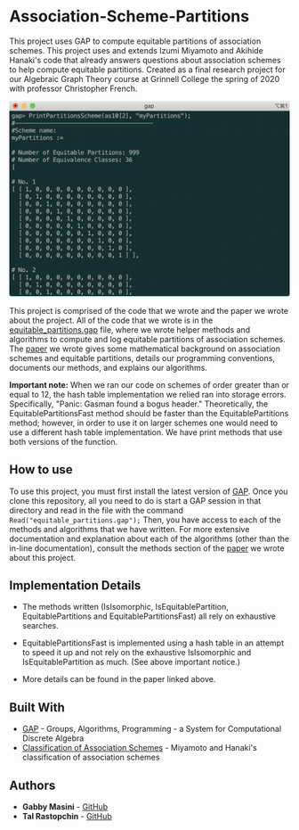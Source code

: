 # Association-Scheme-Partitions

This project uses GAP to compute equitable partitions of association schemes. This project uses and extends Izumi Miyamoto and Akihide Hanaki's code that already answers questions about association schemes to help compute equitable partitions. Created as a final research project for our Algebraic Graph Theory course at Grinnell College the spring of 2020 with professor Christopher French.

<p align="center">
  <img src="/resources/screenshot.png" alt="A screenshot of using our PrintPartitionsScheme method to print the equitable partitions of Miyamoto and Hanaki's second scheme on 10 elements." width="600">
</p>

This project is comprised of the code that we wrote and the paper we wrote about the project. All of the code that we wrote is in the [equitable_partitions.gap](https://github.com/trastopchin/Association-Scheme-Partitions/blob/master/equitable_partitions.gap) file, where we wrote helper methods and algorithms to compute and log equitable partitions of association schemes. The [paper](https://github.com/trastopchin/Association-Scheme-Partitions/blob/master/AlgGraphTheoryGoodPartitions.pdf) we wrote gives some mathematical background on association schemes and equitable partitions, details our programming conventions, documents our methods, and explains our algorithms.

**Important note:** When we ran our code on schemes of order greater than or equal to 12, the hash table implementation we relied ran into storage errors. Specifically,
"Panic: Gasman found a bogus header." Theoretically, the EquitablePartitionsFast method should be faster than the EquitablePartitions method; however, in order to use it on larger schemes one would need to use a different hash table implementation. We have print methods that use both versions of the function.

## How to use

To use this project, you must first install the latest version of [GAP](https://www.gap-system.org/). Once you clone this repository, all you need to do is start a GAP session in that directory and read in the file with the command `Read("equitable_partitions.gap");` Then, you have access to each of the methods and algorithms that we have written. For more extensive documentation and explanation about each of the algorithms (other than the in-line documentation), consult the methods section of the [paper](https://github.com/trastopchin/Association-Scheme-Partitions/blob/master/AlgGraphTheoryGoodPartitions.pdf) we wrote about this project.

## Implementation Details

* The methods written (IsIsomorphic, IsEquitablePartition, EquitablePartitions and EquitablePartitionsFast) all rely on exhaustive searches.

* EquitablePartitionsFast is implemented using a hash table in an attempt to speed it up and not rely on the exhaustive IsIsomorphic and IsEquitablePartition as much. (See above important notice.)

* More details can be found in the paper linked above.

## Built With

* [GAP](https://www.gap-system.org/) - Groups, Algorithms, Programming -
a System for Computational Discrete Algebra
* [Classification of Association Schemes](http://math.shinshu-u.ac.jp/~hanaki/as/) - Miyamoto and Hanaki's classification of association schemes

## Authors

* **Gabby Masini** - [GitHub](https://github.com/masiniga)
* **Tal Rastopchin** - [GitHub](https://github.com/trastopchin)
